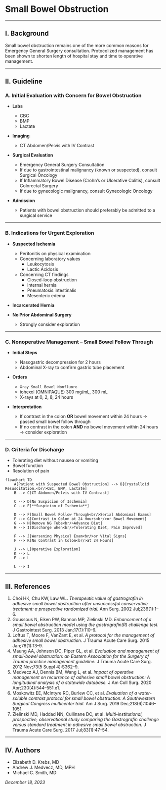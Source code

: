 # Small Bowel Obstruction

---

## I. Background

Small bowel obstruction remains one of the more common reasons for Emergency General Surgery consultation. Protocolized management has been shown to shorten length of hospital stay and time to operative management.

---

## II. Guideline

### A. Initial Evaluation with Concern for Bowel Obstruction

- **Labs**
    
    * CBC  
    * BMP  
    * Lactate

- **Imaging**
    
    * CT Abdomen/Pelvis with IV Contrast

- **Surgical Evaluation**
    
    * Emergency General Surgery Consultation  
    * If due to gastrointestinal malignancy (known or suspected), consult Surgical Oncology  
    * If Inflammatory Bowel Disease (Crohn’s or Ulcerative Colitis), consult Colorectal Surgery  
    * If due to gynecologic malignancy, consult Gynecologic Oncology

- **Admission**
    
    * Patients with bowel obstruction should preferably be admitted to a surgical service

---

### B. Indications for Urgent Exploration

- **Suspected Ischemia**
    
    * Peritonitis on physical examination  
    * Concerning laboratory values  
        * Leukocytosis  
        * Lactic Acidosis  
    * Concerning CT findings  
        * Closed-loop obstruction  
        * Internal hernia  
        * Pneumatosis intestinalis  
        * Mesenteric edema

- **Incarcerated Hernia**

- **No Prior Abdominal Surgery**
    
    * Strongly consider exploration

---

### C. Nonoperative Management – Small Bowel Follow Through

- **Initial Steps**
    
    * Nasogastric decompression for 2 hours  
    * Abdominal X-ray to confirm gastric tube placement

- **Orders**
    
    * `Xray Small Bowel Nonfluoro`  
    * iohexol (OMNIPAQUE) 300 mg/mL, 300 mL  
    * X-rays at 0, 2, 8, 24 hours

- **Interpretation**
    
    * If contrast in the colon **OR** bowel movement within 24 hours → passed small bowel follow through  
    * If no contrast in the colon **AND** no bowel movement within 24 hours → consider exploration

---

### D. Criteria for Discharge

- Tolerating diet without nausea or vomiting  
- Bowel function  
- Resolution of pain


```mermaid
flowchart TD
    A[Patient with Suspected Bowel Obstruction] --> B[Crystalloid Resuscitation,<br/>CBC, BMP, Lactate]
    B --> C[CT Abdomen/Pelvis with IV Contrast]

    C --> D[No Suspicion of Ischemia]
    C --> E[**Suspicion of Ischemia**]

    D --> F[Small Bowel Follow Through<br/>Serial Abdominal Exams]
    F --> G[Contrast in Colon at 24 Hours<br/>or Bowel Movement]
    G --> H[Remove NG Tube<br/>Advance Diet]
    H --> I[Discharge when<br/>Tolerating Diet, Pain Improved]

    F --> J[Worsening Physical Exam<br/>or Vital Signs]
    F --> K[No Contrast in Colon<br/>at 24 Hours]

    J --> L[Operative Exploration]
    K --> L
    E --> L

    L --> I
```


---

## III. References

1. Choi HK, Chu KW, Law WL. *Therapeutic value of gastrografin in adhesive small bowel obstruction after unsuccessful conservative treatment: a prospective randomized trial.* Ann Surg. 2002 Jul;236(1):1–6.  
2. Goussous N, Eiken PW, Bannon MP, Zielinski MD. *Enhancement of a small bowel obstruction model using the gastrografin(R) challenge test.* J Gastrointest Surg. 2013 Jan;17(1):110–6.  
3. Loftus T, Moore F, VanZant E, et al. *A protocol for the management of adhesive small bowel obstruction.* J Trauma Acute Care Surg. 2015 Jan;78(1):13–9.  
4. Maung AA, Johnson DC, Piper GL, et al. *Evaluation and management of small-bowel obstruction: an Eastern Association for the Surgery of Trauma practice management guideline.* J Trauma Acute Care Surg. 2012 Nov;73(5 Suppl 4):S362–9.  
5. Medvecz AJ, Dennis BM, Wang L, et al. *Impact of operative management on recurrence of adhesive small bowel obstruction: A longitudinal analysis of a statewide database.* J Am Coll Surg. 2020 Apr;230(4):544–551.e1.  
6. Moskowitz EE, McIntyre RC, Burlew CC, et al. *Evaluation of a water-soluble contrast protocol for small bowel obstruction: A Southwestern Surgical Congress multicenter trial.* Am J Surg. 2019 Dec;218(6):1046–1051.  
7. Zielinski MD, Haddad NN, Cullinane DC, et al. *Multi-institutional, prospective, observational study comparing the Gastrografin challenge versus standard treatment in adhesive small bowel obstruction.* J Trauma Acute Care Surg. 2017 Jul;83(1):47–54.

---

## IV. Authors

- Elizabeth D. Krebs, MD  
- Andrew J. Medvecz, MD, MPH  
- Michael C. Smith, MD  

*December 18, 2023*
